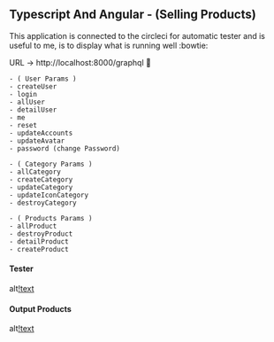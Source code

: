 ## Typescript And Angular - (Selling Products)

This application is connected to the circleci for automatic tester and is useful to me,
is to display what is running well :bowtie:

URL -> http://localhost:8000/graphql :link:

```
- ( User Params )
- createUser
- login
- allUser
- detailUser
- me
- reset
- updateAccounts
- updateAvatar
- password (change Password)
```

```
- ( Category Params )
- allCategory
- createCategory
- updateCategory
- updateIconCategory
- destroyCategory
```

```
- ( Products Params )
- allProduct
- destroyProduct
- detailProduct
- createProduct
```

#### Tester

alt[!text](https://scontent.fsrg1-1.fna.fbcdn.net/v/t1.6435-9/175322201_1389448468055237_1199650297230663028_n.jpg?_nc_cat=109&ccb=1-3&_nc_sid=730e14&_nc_eui2=AeHoOdUjDfo488eSDCOFLYZmJ0BJmqJx7TcnQEmaonHtN3cE4tdZczuSEL4bo9m_UCdcud7KbRa39DytSzMPkeTq&_nc_ohc=2ROvYB3FO7QAX_Kx0TI&_nc_ht=scontent.fsrg1-1.fna&oh=ff2ea9c54e438f1c1b54c4a0c69034fc&oe=60A2EEA7)

#### Output Products

alt[!text](https://scontent.fsrg1-1.fna.fbcdn.net/v/t1.6435-9/174283192_1389448471388570_8666543218308233163_n.jpg?_nc_cat=101&ccb=1-3&_nc_sid=730e14&_nc_eui2=AeEN82weknll1EO1GNk9bChtVKIz1rxjCXpUojPWvGMJehdHAFtIbhYdTH26dgcqrcVFI717GwQwjLiYfke0KodG&_nc_ohc=Sbm5-s8Ep1gAX8sEP-u&_nc_ht=scontent.fsrg1-1.fna&oh=79ec06f23f7031d46dcb24e61a9f2b09&oe=60A32097)
